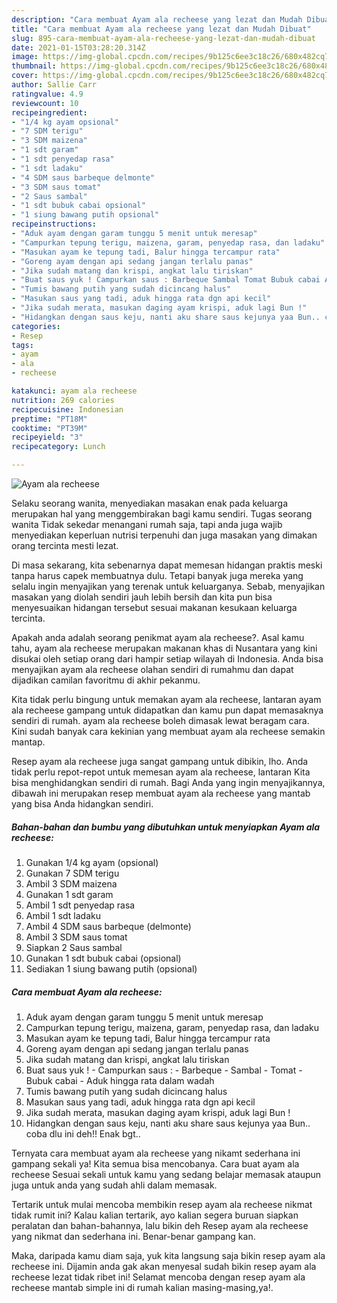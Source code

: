 ```yaml
---
description: "Cara membuat Ayam ala recheese yang lezat dan Mudah Dibuat"
title: "Cara membuat Ayam ala recheese yang lezat dan Mudah Dibuat"
slug: 895-cara-membuat-ayam-ala-recheese-yang-lezat-dan-mudah-dibuat
date: 2021-01-15T03:28:20.314Z
image: https://img-global.cpcdn.com/recipes/9b125c6ee3c18c26/680x482cq70/ayam-ala-recheese-foto-resep-utama.jpg
thumbnail: https://img-global.cpcdn.com/recipes/9b125c6ee3c18c26/680x482cq70/ayam-ala-recheese-foto-resep-utama.jpg
cover: https://img-global.cpcdn.com/recipes/9b125c6ee3c18c26/680x482cq70/ayam-ala-recheese-foto-resep-utama.jpg
author: Sallie Carr
ratingvalue: 4.9
reviewcount: 10
recipeingredient:
- "1/4 kg ayam opsional"
- "7 SDM terigu"
- "3 SDM maizena"
- "1 sdt garam"
- "1 sdt penyedap rasa"
- "1 sdt ladaku"
- "4 SDM saus barbeque delmonte"
- "3 SDM saus tomat"
- "2 Saus sambal"
- "1 sdt bubuk cabai opsional"
- "1 siung bawang putih opsional"
recipeinstructions:
- "Aduk ayam dengan garam tunggu 5 menit untuk meresap"
- "Campurkan tepung terigu, maizena, garam, penyedap rasa, dan ladaku"
- "Masukan ayam ke tepung tadi, Balur hingga tercampur rata"
- "Goreng ayam dengan api sedang jangan terlalu panas"
- "Jika sudah matang dan krispi, angkat lalu tiriskan"
- "Buat saus yuk ! Campurkan saus : Barbeque Sambal Tomat Bubuk cabai Aduk hingga rata dalam wadah"
- "Tumis bawang putih yang sudah dicincang halus"
- "Masukan saus yang tadi, aduk hingga rata dgn api kecil"
- "Jika sudah merata, masukan daging ayam krispi, aduk lagi Bun !"
- "Hidangkan dengan saus keju, nanti aku share saus kejunya yaa Bun.. coba dlu ini deh!! Enak bgt.."
categories:
- Resep
tags:
- ayam
- ala
- recheese

katakunci: ayam ala recheese 
nutrition: 269 calories
recipecuisine: Indonesian
preptime: "PT18M"
cooktime: "PT39M"
recipeyield: "3"
recipecategory: Lunch

---
```



![Ayam ala recheese](https://img-global.cpcdn.com/recipes/9b125c6ee3c18c26/680x482cq70/ayam-ala-recheese-foto-resep-utama.jpg)

Selaku seorang wanita, menyediakan masakan enak pada keluarga merupakan hal yang menggembirakan bagi kamu sendiri. Tugas seorang  wanita Tidak sekedar menangani rumah saja, tapi anda juga wajib menyediakan keperluan nutrisi terpenuhi dan juga masakan yang dimakan orang tercinta mesti lezat.

Di masa  sekarang, kita sebenarnya dapat memesan hidangan praktis meski tanpa harus capek membuatnya dulu. Tetapi banyak juga mereka yang selalu ingin menyajikan yang terenak untuk keluarganya. Sebab, menyajikan masakan yang diolah sendiri jauh lebih bersih dan kita pun bisa menyesuaikan hidangan tersebut sesuai makanan kesukaan keluarga tercinta. 



Apakah anda adalah seorang penikmat ayam ala recheese?. Asal kamu tahu, ayam ala recheese merupakan makanan khas di Nusantara yang kini disukai oleh setiap orang dari hampir setiap wilayah di Indonesia. Anda bisa menyajikan ayam ala recheese olahan sendiri di rumahmu dan dapat dijadikan camilan favoritmu di akhir pekanmu.

Kita tidak perlu bingung untuk memakan ayam ala recheese, lantaran ayam ala recheese gampang untuk didapatkan dan kamu pun dapat memasaknya sendiri di rumah. ayam ala recheese boleh dimasak lewat beragam cara. Kini sudah banyak cara kekinian yang membuat ayam ala recheese semakin mantap.

Resep ayam ala recheese juga sangat gampang untuk dibikin, lho. Anda tidak perlu repot-repot untuk memesan ayam ala recheese, lantaran Kita bisa menghidangkan sendiri di rumah. Bagi Anda yang ingin menyajikannya, dibawah ini merupakan resep membuat ayam ala recheese yang mantab yang bisa Anda hidangkan sendiri.

<!--inarticleads1-->

##### Bahan-bahan dan bumbu yang dibutuhkan untuk menyiapkan Ayam ala recheese:

1. Gunakan 1/4 kg ayam (opsional)
1. Gunakan 7 SDM terigu
1. Ambil 3 SDM maizena
1. Gunakan 1 sdt garam
1. Ambil 1 sdt penyedap rasa
1. Ambil 1 sdt ladaku
1. Ambil 4 SDM saus barbeque (delmonte)
1. Ambil 3 SDM saus tomat
1. Siapkan 2 Saus sambal
1. Gunakan 1 sdt bubuk cabai (opsional)
1. Sediakan 1 siung bawang putih (opsional)




<!--inarticleads2-->

##### Cara membuat Ayam ala recheese:

1. Aduk ayam dengan garam tunggu 5 menit untuk meresap
1. Campurkan tepung terigu, maizena, garam, penyedap rasa, dan ladaku
1. Masukan ayam ke tepung tadi, Balur hingga tercampur rata
1. Goreng ayam dengan api sedang jangan terlalu panas
1. Jika sudah matang dan krispi, angkat lalu tiriskan
1. Buat saus yuk ! - Campurkan saus : - Barbeque - Sambal - Tomat - Bubuk cabai - Aduk hingga rata dalam wadah
1. Tumis bawang putih yang sudah dicincang halus
1. Masukan saus yang tadi, aduk hingga rata dgn api kecil
1. Jika sudah merata, masukan daging ayam krispi, aduk lagi Bun !
1. Hidangkan dengan saus keju, nanti aku share saus kejunya yaa Bun.. coba dlu ini deh!! Enak bgt..




Ternyata cara membuat ayam ala recheese yang nikamt sederhana ini gampang sekali ya! Kita semua bisa mencobanya. Cara buat ayam ala recheese Sesuai sekali untuk kamu yang sedang belajar memasak ataupun juga untuk anda yang sudah ahli dalam memasak.

Tertarik untuk mulai mencoba membikin resep ayam ala recheese nikmat tidak rumit ini? Kalau kalian tertarik, ayo kalian segera buruan siapkan peralatan dan bahan-bahannya, lalu bikin deh Resep ayam ala recheese yang nikmat dan sederhana ini. Benar-benar gampang kan. 

Maka, daripada kamu diam saja, yuk kita langsung saja bikin resep ayam ala recheese ini. Dijamin anda gak akan menyesal sudah bikin resep ayam ala recheese lezat tidak ribet ini! Selamat mencoba dengan resep ayam ala recheese mantab simple ini di rumah kalian masing-masing,ya!.

